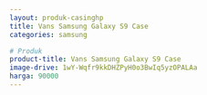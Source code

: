 ```yaml
---
layout: produk-casinghp
title: Vans Samsung Galaxy S9 Case
categories: samsung

# Produk
product-title: Vans Samsung Galaxy S9 Case
image-drive: 1wY-Wqfr9kkDHZPyH0o3BwIq5yzOPALAa
harga: 90000
---
```

